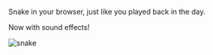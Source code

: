 Snake in your browser, just like you played back in the day.

Now with sound effects!

![snake](https://cloud.githubusercontent.com/assets/6597088/7600840/96aaf516-f8dd-11e4-93cf-b5998c38eb5e.png)
